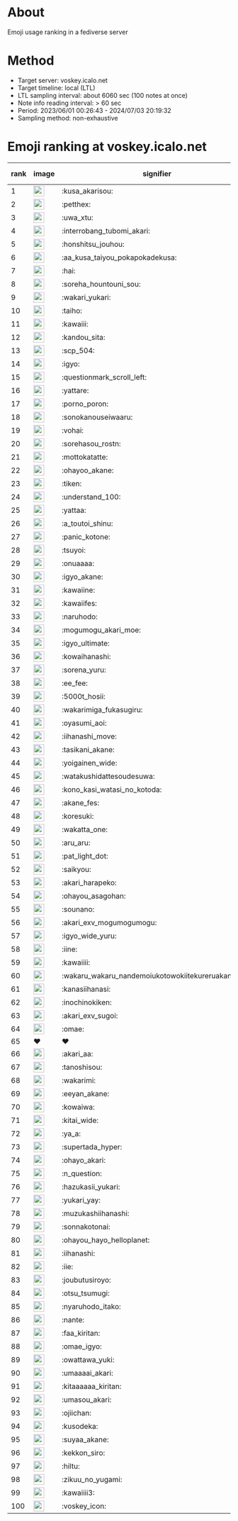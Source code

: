 # About
Emoji usage ranking in a fediverse server

# Method
- Target server: voskey.icalo.net
- Target timeline: local (LTL)
- LTL sampling interval: about 6060 sec (100 notes at once)
- Note info reading interval: > 60 sec
- Period: 2023/06/01 00:26:43 - 2024/07/03 20:19:32 
- Sampling method: non-exhaustive

# Emoji ranking at voskey.icalo.net

|rank|image|signifier|type|frequency score|
|----|----|----|----|----|
|1|<img height="24" src="https://voskey.icalo.net/emoji/kusa_akarisou.webp">|:kusa_akarisou:|custom|28363|
|2|<img height="24" src="https://voskey.icalo.net/emoji/petthex.webp">|:petthex:|custom|20045|
|3|<img height="24" src="https://voskey.icalo.net/emoji/uwa_xtu.webp">|:uwa_xtu:|custom|11648|
|4|<img height="24" src="https://voskey.icalo.net/emoji/interrobang_tubomi_akari.webp">|:interrobang_tubomi_akari:|custom|10507|
|5|<img height="24" src="https://voskey.icalo.net/emoji/honshitsu_jouhou.webp">|:honshitsu_jouhou:|custom|8784|
|6|<img height="24" src="https://voskey.icalo.net/emoji/aa_kusa_taiyou_pokapokadekusa.webp">|:aa_kusa_taiyou_pokapokadekusa:|custom|7867|
|7|<img height="24" src="https://voskey.icalo.net/emoji/hai.webp">|:hai:|custom|7699|
|8|<img height="24" src="https://voskey.icalo.net/emoji/soreha_hountouni_sou.webp">|:soreha_hountouni_sou:|custom|6880|
|9|<img height="24" src="https://voskey.icalo.net/emoji/wakari_yukari.webp">|:wakari_yukari:|custom|6707|
|10|<img height="24" src="https://voskey.icalo.net/emoji/taiho.webp">|:taiho:|custom|6578|
|11|<img height="24" src="https://voskey.icalo.net/emoji/kawaiii.webp">|:kawaiii:|custom|5873|
|12|<img height="24" src="https://voskey.icalo.net/emoji/kandou_sita.webp">|:kandou_sita:|custom|5824|
|13|<img height="24" src="https://voskey.icalo.net/emoji/scp_504.webp">|:scp_504:|custom|5602|
|14|<img height="24" src="https://voskey.icalo.net/emoji/igyo.webp">|:igyo:|custom|4437|
|15|<img height="24" src="https://voskey.icalo.net/emoji/questionmark_scroll_left.webp">|:questionmark_scroll_left:|custom|4307|
|16|<img height="24" src="https://voskey.icalo.net/emoji/yattare.webp">|:yattare:|custom|4301|
|17|<img height="24" src="https://voskey.icalo.net/emoji/porno_poron.webp">|:porno_poron:|custom|4251|
|18|<img height="24" src="https://voskey.icalo.net/emoji/sonokanouseiwaaru.webp">|:sonokanouseiwaaru:|custom|4024|
|19|<img height="24" src="https://voskey.icalo.net/emoji/vohai.webp">|:vohai:|custom|4014|
|20|<img height="24" src="https://voskey.icalo.net/emoji/sorehasou_rostn.webp">|:sorehasou_rostn:|custom|3851|
|21|<img height="24" src="https://voskey.icalo.net/emoji/mottokatatte.webp">|:mottokatatte:|custom|3686|
|22|<img height="24" src="https://voskey.icalo.net/emoji/ohayoo_akane.webp">|:ohayoo_akane:|custom|3585|
|23|<img height="24" src="https://voskey.icalo.net/emoji/tiken.webp">|:tiken:|custom|3560|
|24|<img height="24" src="https://voskey.icalo.net/emoji/understand_100.webp">|:understand_100:|custom|3469|
|25|<img height="24" src="https://voskey.icalo.net/emoji/yattaa.webp">|:yattaa:|custom|3411|
|26|<img height="24" src="https://voskey.icalo.net/emoji/a_toutoi_shinu.webp">|:a_toutoi_shinu:|custom|3151|
|27|<img height="24" src="https://voskey.icalo.net/emoji/panic_kotone.webp">|:panic_kotone:|custom|3103|
|28|<img height="24" src="https://voskey.icalo.net/emoji/tsuyoi.webp">|:tsuyoi:|custom|3083|
|29|<img height="24" src="https://voskey.icalo.net/emoji/onuaaaa.webp">|:onuaaaa:|custom|2970|
|30|<img height="24" src="https://voskey.icalo.net/emoji/igyo_akane.webp">|:igyo_akane:|custom|2960|
|31|<img height="24" src="https://voskey.icalo.net/emoji/kawaiine.webp">|:kawaiine:|custom|2912|
|32|<img height="24" src="https://voskey.icalo.net/emoji/kawaiifes.webp">|:kawaiifes:|custom|2815|
|33|<img height="24" src="https://voskey.icalo.net/emoji/naruhodo.webp">|:naruhodo:|custom|2727|
|34|<img height="24" src="https://voskey.icalo.net/emoji/mogumogu_akari_moe.webp">|:mogumogu_akari_moe:|custom|2699|
|35|<img height="24" src="https://voskey.icalo.net/emoji/igyo_ultimate.webp">|:igyo_ultimate:|custom|2676|
|36|<img height="24" src="https://voskey.icalo.net/emoji/kowaihanashi.webp">|:kowaihanashi:|custom|2664|
|37|<img height="24" src="https://voskey.icalo.net/emoji/sorena_yuru.webp">|:sorena_yuru:|custom|2467|
|38|<img height="24" src="https://voskey.icalo.net/emoji/ee_fee.webp">|:ee_fee:|custom|2428|
|39|<img height="24" src="https://voskey.icalo.net/emoji/5000t_hosii.webp">|:5000t_hosii:|custom|2409|
|40|<img height="24" src="https://voskey.icalo.net/emoji/wakarimiga_fukasugiru.webp">|:wakarimiga_fukasugiru:|custom|2397|
|41|<img height="24" src="https://voskey.icalo.net/emoji/oyasumi_aoi.webp">|:oyasumi_aoi:|custom|2382|
|42|<img height="24" src="https://voskey.icalo.net/emoji/iihanashi_move.webp">|:iihanashi_move:|custom|2339|
|43|<img height="24" src="https://voskey.icalo.net/emoji/tasikani_akane.webp">|:tasikani_akane:|custom|2142|
|44|<img height="24" src="https://voskey.icalo.net/emoji/yoigainen_wide.webp">|:yoigainen_wide:|custom|2119|
|45|<img height="24" src="https://voskey.icalo.net/emoji/watakushidattesoudesuwa.webp">|:watakushidattesoudesuwa:|custom|2069|
|46|<img height="24" src="https://voskey.icalo.net/emoji/kono_kasi_watasi_no_kotoda.webp">|:kono_kasi_watasi_no_kotoda:|custom|2057|
|47|<img height="24" src="https://voskey.icalo.net/emoji/akane_fes.webp">|:akane_fes:|custom|2034|
|48|<img height="24" src="https://voskey.icalo.net/emoji/koresuki.webp">|:koresuki:|custom|2027|
|49|<img height="24" src="https://voskey.icalo.net/emoji/wakatta_one.webp">|:wakatta_one:|custom|2021|
|50|<img height="24" src="https://voskey.icalo.net/emoji/aru_aru.webp">|:aru_aru:|custom|2004|
|51|<img height="24" src="https://voskey.icalo.net/emoji/pat_light_dot.webp">|:pat_light_dot:|custom|1985|
|52|<img height="24" src="https://voskey.icalo.net/emoji/saikyou.webp">|:saikyou:|custom|1912|
|53|<img height="24" src="https://voskey.icalo.net/emoji/akari_harapeko.webp">|:akari_harapeko:|custom|1908|
|54|<img height="24" src="https://voskey.icalo.net/emoji/ohayou_asagohan.webp">|:ohayou_asagohan:|custom|1892|
|55|<img height="24" src="https://voskey.icalo.net/emoji/sounano.webp">|:sounano:|custom|1876|
|56|<img height="24" src="https://voskey.icalo.net/emoji/akari_exv_mogumogumogu.webp">|:akari_exv_mogumogumogu:|custom|1789|
|57|<img height="24" src="https://voskey.icalo.net/emoji/igyo_wide_yuru.webp">|:igyo_wide_yuru:|custom|1781|
|58|<img height="24" src="https://voskey.icalo.net/emoji/iine.webp">|:iine:|custom|1756|
|59|<img height="24" src="https://voskey.icalo.net/emoji/kawaiiii.webp">|:kawaiiii:|custom|1652|
|60|<img height="24" src="https://voskey.icalo.net/emoji/wakaru_wakaru_nandemoiukotowokiitekureruakanetyan.webp">|:wakaru_wakaru_nandemoiukotowokiitekureruakanetyan:|custom|1632|
|61|<img height="24" src="https://voskey.icalo.net/emoji/kanasiihanasi.webp">|:kanasiihanasi:|custom|1617|
|62|<img height="24" src="https://voskey.icalo.net/emoji/inochinokiken.webp">|:inochinokiken:|custom|1600|
|63|<img height="24" src="https://voskey.icalo.net/emoji/akari_exv_sugoi.webp">|:akari_exv_sugoi:|custom|1600|
|64|<img height="24" src="https://voskey.icalo.net/emoji/omae.webp">|:omae:|custom|1561|
|65|❤|❤|unicode|1553|
|66|<img height="24" src="https://voskey.icalo.net/emoji/akari_aa.webp">|:akari_aa:|custom|1551|
|67|<img height="24" src="https://voskey.icalo.net/emoji/tanoshisou.webp">|:tanoshisou:|custom|1548|
|68|<img height="24" src="https://voskey.icalo.net/emoji/wakarimi.webp">|:wakarimi:|custom|1538|
|69|<img height="24" src="https://voskey.icalo.net/emoji/eeyan_akane.webp">|:eeyan_akane:|custom|1508|
|70|<img height="24" src="https://voskey.icalo.net/emoji/kowaiwa.webp">|:kowaiwa:|custom|1470|
|71|<img height="24" src="https://voskey.icalo.net/emoji/kitai_wide.webp">|:kitai_wide:|custom|1456|
|72|<img height="24" src="https://voskey.icalo.net/emoji/ya_a.webp">|:ya_a:|custom|1449|
|73|<img height="24" src="https://voskey.icalo.net/emoji/supertada_hyper.webp">|:supertada_hyper:|custom|1427|
|74|<img height="24" src="https://voskey.icalo.net/emoji/ohayo_akari.webp">|:ohayo_akari:|custom|1406|
|75|<img height="24" src="https://voskey.icalo.net/emoji/n_question.webp">|:n_question:|custom|1374|
|76|<img height="24" src="https://voskey.icalo.net/emoji/hazukasii_yukari.webp">|:hazukasii_yukari:|custom|1371|
|77|<img height="24" src="https://voskey.icalo.net/emoji/yukari_yay.webp">|:yukari_yay:|custom|1356|
|78|<img height="24" src="https://voskey.icalo.net/emoji/muzukashiihanashi.webp">|:muzukashiihanashi:|custom|1319|
|79|<img height="24" src="https://voskey.icalo.net/emoji/sonnakotonai.webp">|:sonnakotonai:|custom|1312|
|80|<img height="24" src="https://voskey.icalo.net/emoji/ohayou_hayo_helloplanet.webp">|:ohayou_hayo_helloplanet:|custom|1301|
|81|<img height="24" src="https://voskey.icalo.net/emoji/iihanashi.webp">|:iihanashi:|custom|1262|
|82|<img height="24" src="https://voskey.icalo.net/emoji/iie.webp">|:iie:|custom|1253|
|83|<img height="24" src="https://voskey.icalo.net/emoji/joubutusiroyo.webp">|:joubutusiroyo:|custom|1234|
|84|<img height="24" src="https://voskey.icalo.net/emoji/otsu_tsumugi.webp">|:otsu_tsumugi:|custom|1232|
|85|<img height="24" src="https://voskey.icalo.net/emoji/nyaruhodo_itako.webp">|:nyaruhodo_itako:|custom|1226|
|86|<img height="24" src="https://voskey.icalo.net/emoji/nante.webp">|:nante:|custom|1218|
|87|<img height="24" src="https://voskey.icalo.net/emoji/faa_kiritan.webp">|:faa_kiritan:|custom|1214|
|88|<img height="24" src="https://voskey.icalo.net/emoji/omae_igyo.webp">|:omae_igyo:|custom|1199|
|89|<img height="24" src="https://voskey.icalo.net/emoji/owattawa_yuki.webp">|:owattawa_yuki:|custom|1196|
|90|<img height="24" src="https://voskey.icalo.net/emoji/umaaaai_akari.webp">|:umaaaai_akari:|custom|1164|
|91|<img height="24" src="https://voskey.icalo.net/emoji/kitaaaaaa_kiritan.webp">|:kitaaaaaa_kiritan:|custom|1162|
|92|<img height="24" src="https://voskey.icalo.net/emoji/umasou_akari.webp">|:umasou_akari:|custom|1145|
|93|<img height="24" src="https://voskey.icalo.net/emoji/ojiichan.webp">|:ojiichan:|custom|1141|
|94|<img height="24" src="https://voskey.icalo.net/emoji/kusodeka.webp">|:kusodeka:|custom|1136|
|95|<img height="24" src="https://voskey.icalo.net/emoji/suyaa_akane.webp">|:suyaa_akane:|custom|1128|
|96|<img height="24" src="https://voskey.icalo.net/emoji/kekkon_siro.webp">|:kekkon_siro:|custom|1119|
|97|<img height="24" src="https://voskey.icalo.net/emoji/hiltu.webp">|:hiltu:|custom|1118|
|98|<img height="24" src="https://voskey.icalo.net/emoji/zikuu_no_yugami.webp">|:zikuu_no_yugami:|custom|1118|
|99|<img height="24" src="https://voskey.icalo.net/emoji/kawaiiii3.webp">|:kawaiiii3:|custom|1077|
|100|<img height="24" src="https://voskey.icalo.net/emoji/voskey_icon.webp">|:voskey_icon:|custom|1073|
